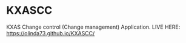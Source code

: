 # KXASCC
KXAS Change control (Change management) Application. 
LIVE HERE: https://olinda73.github.io/KXASCC/
